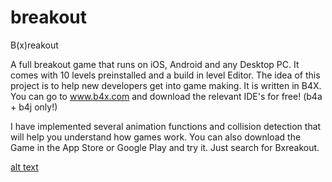 # breakout

B(x)reakout

A full breakout game that runs on iOS, Android and any Desktop PC.
It comes with 10 levels preinstalled and a build in level Editor.
The idea of this project is to help new developers get into game making.
It is written in B4X. You can go to www.b4x.com and download the relevant
IDE's for free! (b4a + b4j only!)

I have implemented several animation functions and collision detection that will
help you understand how games work.
You can also download the Game in the App Store or Google Play and try it.
Just search for Bxreakout.

[alt text](https://www.b4x.com/android/forum/attachments/icon_small-png.115989/?raw=true)
